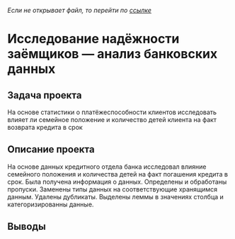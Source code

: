 *Если не открывает файл, то перейти по [ссылке](https://nbviewer.jupyter.org/github/kotl68/introductions/blob/master/success_of_games/Games.ipynb)*

# Исследование надёжности заёмщиков — анализ банковских данных
## Задача проекта  

На основе статистики о платёжеспособности клиентов исследовать влияет ли семейное положение и количество детей клиента на факт возврата кредита в срок
## Описание проекта 
На основе данных кредитного отдела банка исследовал влияние семейного положения и
количества детей на факт погашения кредита в срок. Была получена информация о
данных. Определены и обработаны пропуски. Заменены типы данных на соответствующие
хранящимся данным. Удалены дубликаты. Выделены леммы в значениях столбца и
категоризированны данные.


## Выводы
